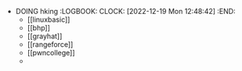 - DOING hking
  :LOGBOOK:
  CLOCK: [2022-12-19 Mon 12:48:42]
  :END:
	- [[linuxbasic]]
	- [[bhp]]
	- [[grayhat]]
	- [[rangeforce]]
	- [[pwncollege]]
	-
